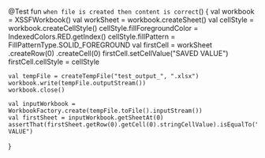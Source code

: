 @Test
fun `when file is created then content is correct`() {
    val workbook = XSSFWorkbook()
    val workSheet = workbook.createSheet()
    val cellStyle = workbook.createCellStyle()
    cellStyle.fillForegroundColor = IndexedColors.RED.getIndex()
    cellStyle.fillPattern = FillPatternType.SOLID_FOREGROUND
    val firstCell = workSheet
        .createRow(0)
        .createCell(0)
    firstCell.setCellValue("SAVED VALUE")
    firstCell.cellStyle = cellStyle

    val tempFile = createTempFile("test_output_", ".xlsx")
    workbook.write(tempFile.outputStream())
    workbook.close()

    val inputWorkbook = WorkbookFactory.create(tempFile.toFile().inputStream())
    val firstSheet = inputWorkbook.getSheetAt(0)
    assertThat(firstSheet.getRow(0).getCell(0).stringCellValue).isEqualTo("SAVED VALUE")
}
